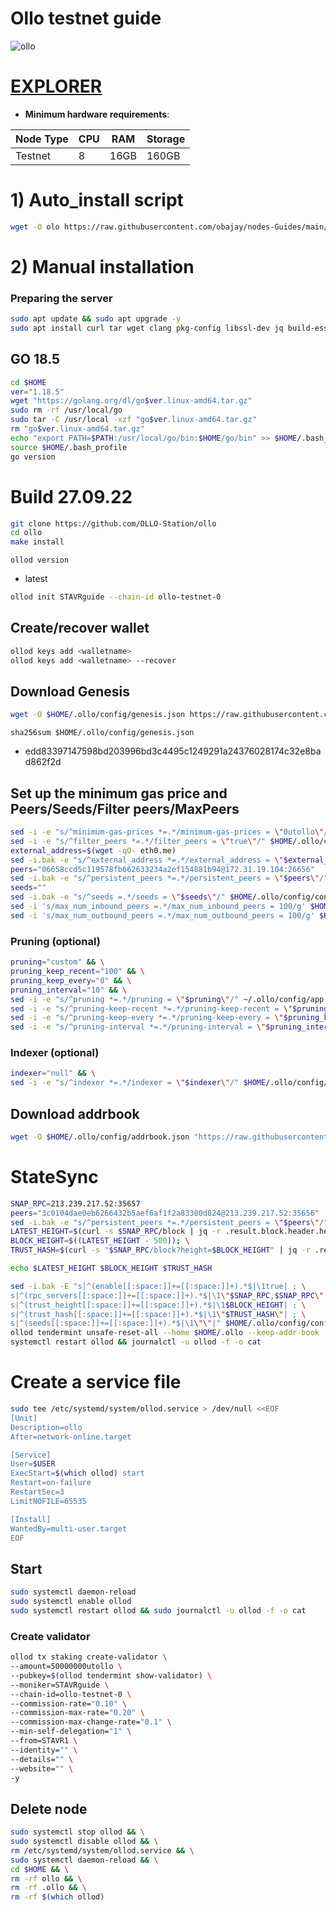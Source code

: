 # Ollo testnet guide

![ollo](https://user-images.githubusercontent.com/44331529/192701380-3b4042b5-c257-4c25-b586-c806aa994761.png)


[EXPLORER](http://explorer.stavr.tech/ollo/staking)
=

- **Minimum hardware requirements**:

| Node Type |CPU | RAM  | Storage  | 
|-----------|----|------|----------|
| Testnet   |   8| 16GB | 160GB    |


# 1) Auto_install script
```bash
wget -O olo https://raw.githubusercontent.com/obajay/nodes-Guides/main/Ollo/olo && chmod +x olo && ./olo
```

# 2) Manual installation

### Preparing the server

```bash
sudo apt update && sudo apt upgrade -y
sudo apt install curl tar wget clang pkg-config libssl-dev jq build-essential bsdmainutils git make ncdu gcc git jq chrony liblz4-tool -y
```

## GO 18.5

```bash
cd $HOME
ver="1.18.5"
wget "https://golang.org/dl/go$ver.linux-amd64.tar.gz"
sudo rm -rf /usr/local/go
sudo tar -C /usr/local -xzf "go$ver.linux-amd64.tar.gz"
rm "go$ver.linux-amd64.tar.gz"
echo "export PATH=$PATH:/usr/local/go/bin:$HOME/go/bin" >> $HOME/.bash_profile
source $HOME/.bash_profile
go version
```

# Build 27.09.22
```bash
git clone https://github.com/OLLO-Station/ollo
cd ollo
make install
```

`ollod version`
- latest

```bash
ollod init STAVRguide --chain-id ollo-testnet-0
```    

## Create/recover wallet
```bash
ollod keys add <walletname>
ollod keys add <walletname> --recover
```

## Download Genesis

```bash
wget -O $HOME/.ollo/config/genesis.json https://raw.githubusercontent.com/obajay/nodes-Guides/main/Ollo/genesis.json
```
`sha256sum $HOME/.ollo/config/genesis.json`
+ edd83397147598bd203996bd3c4495c1249291a24376028174c32e8bad862f2d

## Set up the minimum gas price and Peers/Seeds/Filter peers/MaxPeers
```bash
sed -i -e "s/^minimum-gas-prices *=.*/minimum-gas-prices = \"0utollo\"/" $HOME/.ollo/config/app.toml
sed -i -e "s/^filter_peers *=.*/filter_peers = \"true\"/" $HOME/.ollo/config/config.toml
external_address=$(wget -qO- eth0.me) 
sed -i.bak -e "s/^external_address *=.*/external_address = \"$external_address:26656\"/" $HOME/.ollo/config/config.toml
peers="06658ccd5c119578fb662633234a2ef154881b94@172.31.19.104:26656"
sed -i.bak -e "s/^persistent_peers *=.*/persistent_peers = \"$peers\"/" $HOME/.ollo/config/config.toml
seeds=""
sed -i.bak -e "s/^seeds =.*/seeds = \"$seeds\"/" $HOME/.ollo/config/config.toml
sed -i 's/max_num_inbound_peers =.*/max_num_inbound_peers = 100/g' $HOME/.ollo/config/config.toml
sed -i 's/max_num_outbound_peers =.*/max_num_outbound_peers = 100/g' $HOME/.ollo/config/config.toml

```
### Pruning (optional)
```bash
pruning="custom" && \
pruning_keep_recent="100" && \
pruning_keep_every="0" && \
pruning_interval="10" && \
sed -i -e "s/^pruning *=.*/pruning = \"$pruning\"/" ~/.ollo/config/app.toml && \
sed -i -e "s/^pruning-keep-recent *=.*/pruning-keep-recent = \"$pruning_keep_recent\"/" ~/.ollo/config/app.toml && \
sed -i -e "s/^pruning-keep-every *=.*/pruning-keep-every = \"$pruning_keep_every\"/" ~/.ollo/config/app.toml && \
sed -i -e "s/^pruning-interval *=.*/pruning-interval = \"$pruning_interval\"/" ~/.ollo/config/app.toml
```
### Indexer (optional) 
```bash
indexer="null" && \
sed -i -e "s/^indexer *=.*/indexer = \"$indexer\"/" $HOME/.ollo/config/config.toml
```

## Download addrbook
```bash
wget -O $HOME/.ollo/config/addrbook.json "https://raw.githubusercontent.com/obajay/nodes-Guides/main/Ollo/addrbook.json"
```

# StateSync
```bash
SNAP_RPC=213.239.217.52:35657
peers="3c0104dae0eb6266432b5aef6af1f2a83300d824@213.239.217.52:35656"
sed -i.bak -e "s/^persistent_peers *=.*/persistent_peers = \"$peers\"/" $HOME/.ollo/config/config.toml
LATEST_HEIGHT=$(curl -s $SNAP_RPC/block | jq -r .result.block.header.height); \
BLOCK_HEIGHT=$((LATEST_HEIGHT - 500)); \
TRUST_HASH=$(curl -s "$SNAP_RPC/block?height=$BLOCK_HEIGHT" | jq -r .result.block_id.hash)

echo $LATEST_HEIGHT $BLOCK_HEIGHT $TRUST_HASH

sed -i.bak -E "s|^(enable[[:space:]]+=[[:space:]]+).*$|\1true| ; \
s|^(rpc_servers[[:space:]]+=[[:space:]]+).*$|\1\"$SNAP_RPC,$SNAP_RPC\"| ; \
s|^(trust_height[[:space:]]+=[[:space:]]+).*$|\1$BLOCK_HEIGHT| ; \
s|^(trust_hash[[:space:]]+=[[:space:]]+).*$|\1\"$TRUST_HASH\"| ; \
s|^(seeds[[:space:]]+=[[:space:]]+).*$|\1\"\"|" $HOME/.ollo/config/config.toml
ollod tendermint unsafe-reset-all --home $HOME/.ollo --keep-addr-book
systemctl restart ollod && journalctl -u ollod -f -o cat
```

# Create a service file
```bash
sudo tee /etc/systemd/system/ollod.service > /dev/null <<EOF
[Unit]
Description=ollo
After=network-online.target

[Service]
User=$USER
ExecStart=$(which ollod) start
Restart=on-failure
RestartSec=3
LimitNOFILE=65535

[Install]
WantedBy=multi-user.target
EOF
```

## Start
```bash
sudo systemctl daemon-reload
sudo systemctl enable ollod
sudo systemctl restart ollod && sudo journalctl -u ollod -f -o cat
```

### Create validator
```bash
ollod tx staking create-validator \
--amount=50000000utollo \
--pubkey=$(ollod tendermint show-validator) \
--moniker=STAVRguide \
--chain-id=ollo-testnet-0 \
--commission-rate="0.10" \
--commission-max-rate="0.20" \
--commission-max-change-rate="0.1" \
--min-self-delegation="1" \
--from=STAVR1 \
--identity="" \
--details="" \
--website="" \
-y

```

## Delete node
```bash
sudo systemctl stop ollod && \
sudo systemctl disable ollod && \
rm /etc/systemd/system/ollod.service && \
sudo systemctl daemon-reload && \
cd $HOME && \
rm -rf ollo && \
rm -rf .ollo && \
rm -rf $(which ollod)
```

